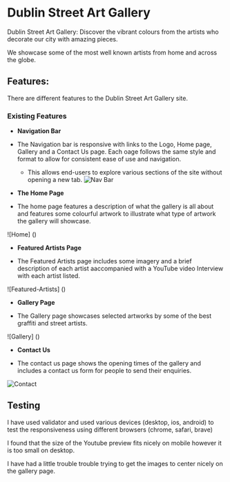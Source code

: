 # Dublin Street Art Gallery

Dublin Street Art Gallery: 
Discover the vibrant colours from the artists who decorate our city with amazing pieces.

We showcase some of the most well known artists from home and across the globe.

## Features: 

There are different features to the Dublin Street Art Gallery site.

### Existing Features

- __Navigation Bar__

- The Navigation bar is responsive with links to the Logo, Home page, Gallery and a Contact Us page. Each oage follows the same style and format to allow for consistent ease of use and navigation. 

  - This allows end-users to explore various sections of the site without opening a new tab.
  ![Nav Bar](https://micdr93.github.io/dublinstreetartp1/assets/images/DublinStreetArtGalleryNavBar.png)

- __The Home Page__

- The home page features a description of what the gallery is all about and features some colourful artwork to illustrate what type of artwork the gallery will showcase.

![Home] ()

- __Featured Artists Page__

- The Featured Artists page includes some imagery and a brief description of each artist aaccompanied with a YouTube video Interview with each artist listed.

![Featured-Artists] ()

- __Gallery Page__

- The Gallery page showcases selected artworks by some of the best graffiti and street artists.

![Gallery] ()

- __Contact Us__

- The contact us page shows the opening times of the gallery and includes a contact us form for people to send their enquiries.

![Contact](https://micdr93.github.io/dublinstreetartp1/assets/images/DublinStreetArtGalleryContactUs.png)

## Testing 

I have used validator and used various devices (desktop, ios, android) to test the responsiveness using different browsers (chrome, safari, brave)

I found that the size of the Youtube preview fits nicely on mobile however it is too small on desktop.

I have had a little trouble trouble trying to get the images to center nicely on the gallery page.
